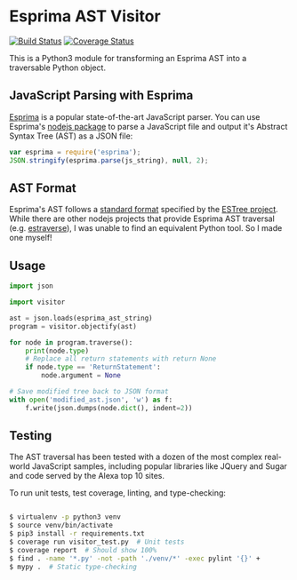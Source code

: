 # Esprima AST Visitor
[![Build Status](https://travis-ci.org/austinbyers/esprima-ast-visitor.svg?branch=master)](https://travis-ci.org/austinbyers/esprima-ast-visitor)
[![Coverage Status](https://coveralls.io/repos/github/austinbyers/esprima-ast-visitor/badge.svg?branch=master)](https://coveralls.io/github/austinbyers/esprima-ast-visitor?branch=master)


This is a Python3 module for transforming an Esprima AST into a traversable Python object.

## JavaScript Parsing with Esprima
[Esprima](http://esprima.org/) is a popular state-of-the-art JavaScript parser.
You can use Esprima's [nodejs package](https://www.npmjs.com/package/esprima)
to parse a JavaScript file and output it's Abstract Syntax Tree (AST) as a JSON file:

```javascript
var esprima = require('esprima');
JSON.stringify(esprima.parse(js_string), null, 2);
```

## AST Format
Esprima's AST follows a [standard format](https://github.com/estree/estree/blob/master/es5.md) specified by the [ESTree project](https://github.com/estree/estree).
While there are other nodejs projects that provide Esprima AST traversal
(e.g. [estraverse](https://github.com/estools/estraverse)), I was unable
to find an equivalent Python tool. So I made one myself!

## Usage
```python
import json

import visitor

ast = json.loads(esprima_ast_string)
program = visitor.objectify(ast)

for node in program.traverse():
	print(node.type)
	# Replace all return statements with return None
	if node.type == 'ReturnStatement':
		node.argument = None

# Save modified tree back to JSON format
with open('modified_ast.json', 'w') as f:
    f.write(json.dumps(node.dict(), indent=2))
```

## Testing
The AST traversal has been tested with a dozen of the most complex real-world
JavaScript samples, including popular libraries like JQuery and Sugar and code
served by the Alexa top 10 sites.

To run unit tests, test coverage, linting, and type-checking:

```bash

$ virtualenv -p python3 venv
$ source venv/bin/activate
$ pip3 install -r requirements.txt
$ coverage run visitor_test.py  # Unit tests
$ coverage report  # Should show 100%
$ find . -name '*.py' -not -path './venv/*' -exec pylint '{}' +
$ mypy .  # Static type-checking
```
